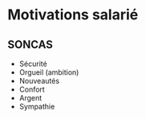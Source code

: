 # Motivations salarié

## SONCAS
  * Sécurité
  * Orgueil (ambition)
  * Nouveautés
  * Confort
  * Argent
  * Sympathie